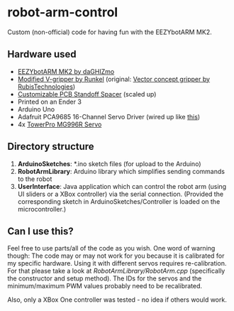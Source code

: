 # robot-arm-control
Custom (non-official) code for having fun with the EEZYbotARM MK2. 

## Hardware used
* [EEZYbotARM MK2 by daGHIZmo](http://www.eezyrobots.it/eba_mk2.html)
* [Modified V-gripper by Runkel](https://www.thingiverse.com/thing:2414264) (original: [Vector concept gripper by RubisTechnologies](https://www.thingiverse.com/thing:66818/makes))
* [Customizable PCB Standoff Spacer](https://www.thingiverse.com/thing:1360337) (scaled up)
* Printed on an Ender 3
* Arduino Uno
* Adafruit PCA9685 16-Channel Servo Driver (wired up like [this](https://learn.adafruit.com/16-channel-pwm-servo-driver/using-the-adafruit-library))
* 4x [TowerPro MG996R Servo](https://servodatabase.com/servo/towerpro/mg996r)

## Directory structure
1. **ArduinoSketches**: *.ino sketch files (for upload to the Arduino)
2. **RobotArmLibrary**: Arduino library which simplifies sending commands to the robot
3. **UserInterface**: Java application which can control the robot arm (using UI sliders or a XBox controller) via the serial connection. (Provided the corresponding sketch in ArduinoSketches/Controller is loaded on the microcontroller.)

## Can I use this?
Feel free to use parts/all of the code as you wish. One word of warning though: The code may or may not work for you because it is calibrated for my specific hardware. Using it with different servos requires re-calibration. For that please take a look at _RobotArmLibrary/RobotArm.cpp_ (specifically the constructor and setup method). The IDs for the servos and the minimum/maximum PWM values probably need to be recalibrated.

Also, only a XBox One controller was tested - no idea if others would work.
